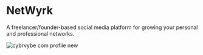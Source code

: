 # NetWyrk
A freelancer/founder-based social media platform for growing your personal and professional networks.

![cybrvybe com profile new](https://user-images.githubusercontent.com/58280353/116505520-faf30980-a86f-11eb-872e-940854fb7b8f.PNG)

